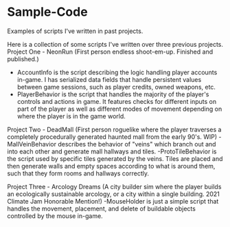 # Sample-Code
Examples of scripts I've written in past projects.

Here is a collection of some scripts I've written over three previous projects.
Project One - NeonRun (First person endless shoot-em-up. Finished and published.)
- AccountInfo is the script describing the logic handling player accounts in-game. I has serialized data fields that handle persistent values between game sessions, such as player credits, owned weapons, etc.
- PlayerBehavior is the script that handles the majority of the player's controls and actions in game. It features checks for different inputs on part of the player as well as different modes of movement depending on where the player is in the game world.

Project Two - DeadMall (First person roguelike where the player traverses a completely procedurally generated haunted mall from the early 90's. WIP)
-MallVeinBehavior describes the behavior of "veins" which branch out and into each other and generate mall hallways and tiles.
-ProtoTileBehavior is the script used by specific tiles generated by the veins. Tiles are placed and then generate walls and empty spaces according to what is around them, such that they form rooms and hallways correctly.

Project Three - Arcology Dreams (A city builder sim where the player builds an ecologically sustainable arcology, or a city within a single building. 2021 Climate Jam Honorable Mention!)
-MouseHolder is just a simple script that handles the movement, placement, and delete of buildable objects controlled by the mouse in-game.
